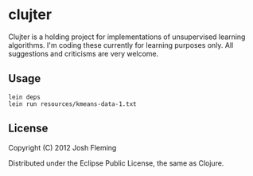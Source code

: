 # clujter

Clujter is a holding project for implementations of unsupervised learning algorithms. I'm coding these currently for learning  purposes only. All suggestions and criticisms are very welcome.

## Usage

    lein deps
    lein run resources/kmeans-data-1.txt

## License

Copyright (C) 2012 Josh Fleming

Distributed under the Eclipse Public License, the same as Clojure.
